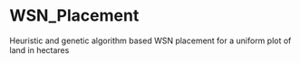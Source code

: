 # WSN_Placement
Heuristic and genetic algorithm based WSN placement for a uniform plot of land in hectares
